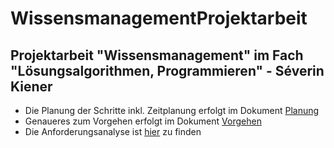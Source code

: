 # WissensmanagementProjektarbeit

## Projektarbeit "Wissensmanagement" im Fach "Lösungsalgorithmen, Programmieren" - Séverin Kiener

- Die Planung der Schritte inkl. Zeitplanung erfolgt im Dokument [Planung](dokumentation/Planung.md)
- Genaueres zum Vorgehen erfolgt im Dokument [Vorgehen](dokumentation/Vorgehen.md)
- Die Anforderungsanalyse ist [hier](dokumentation/Anforderungsanalyse.md) zu finden
